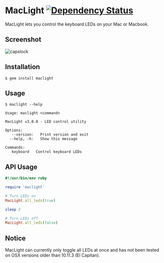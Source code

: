 # MacLight [![Dependency Status](https://gemnasium.com/busyloop/maclight.png)](https://gemnasium.com/busyloop/maclight)

MacLight lets you control the keyboard LEDs on your Mac or Macbook.

## Screenshot

![capslock](https://github.com/busyloop/maclight/raw/master/ass/screenshot_capslock.jpg?raw=true)

## Installation

    $ gem install maclight

## Usage

```
$ maclight --help

Usage: maclight <command>

MacLight v3.0.0 - LED control utility

Options:
   --version:   Print version and exit
  --help, -h:   Show this message

Commands:
   keyboard   Control keyboard LEDs
```


## API Usage

```ruby
#!/usr/bin/env ruby

require 'maclight'

# Turn LEDs on
MacLight.all_leds(true)

sleep 2

# Turn LEDs off
MacLight.all_leds(false)
```

## Notice

MacLight can currently only toggle all LEDs at once
and has not been tested on OSX versions older than 10.11.3 (El Capitan).

